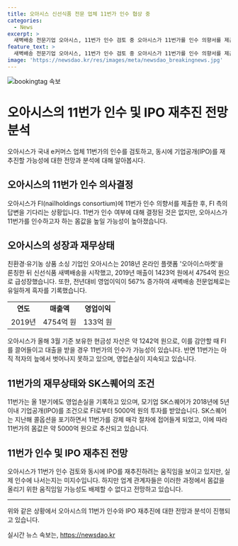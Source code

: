 ```yaml
---
title: 오아시스 신선식품 전문 업체 11번가 인수 협상 중
categories:
  - News
excerpt: >
  새벽배송 전문기업 오아시스, 11번가 인수 검토 중 오아시스가 11번가를 인수 의향서를 제출했으며, FI의 답변을 기다리는 중이다. 오아시스는 새벽배송으로 급성장하며 영업이익 흑자를 기록했고, 11번가의 몸값은 약 5000억 원으로 추산된다. 한편 11번가는 아직 적자의 늪에서 벗어나지 못하고 있으며, SK스퀘어는 11번가 강제 매각 절차에 접어들었다. 이로 인해 오아시스의 11번가 인수와 IPO 재추진은 업계에 큰 관심을 끌고 있다.
feature_text: >
  새벽배송 전문기업 오아시스, 11번가 인수 검토 중 오아시스가 11번가를 인수 의향서를 제출했으며, FI의 답변을 기다리는 중이다. 오아시스는 새벽배송으로 급성장하며 영업이익 흑자를 기록했고, 11번가의 몸값은 약 5000억 원으로 추산된다. 한편 11번가는 아직 적자의 늪에서 벗어나지 못하고 있으며, SK스퀘어는 11번가 강제 매각 절차에 접어들었다. 이로 인해 오아시스의 11번가 인수와 IPO 재추진은 업계에 큰 관심을 끌고 있다.
image: 'https://newsdao.kr/res/images/meta/newsdao_breakingnews.jpg'
---
```


<p><img src="https://newsdao.kr/res/images/meta/newsdao_breakingnews.jpg" alt="bookingtag 속보" /></p>

<h1>오아시스의 11번가 인수 및 IPO 재추진 전망 분석</h1>

<p data-ke-size="size16">오아시스가 국내 e커머스 업체 11번가의 인수를 검토하고, 동시에 기업공개(IPO)를 재추진할 가능성에 대한 전망과 분석에 대해 알아봅시다.</p>

<h2 data-ke-size="size26">오아시스의 11번가 인수 의사결정</h2>

<p data-ke-size="size16">오아시스가 FI(naïlholdings consortium)에 11번가 인수 의향서를 제출한 후, FI 측의 답변을 기다리는 상황입니다. 11번가 인수 여부에 대해 결정된 것은 없지만, 오아시스가 11번가를 인수하고자 하는 몸값을 높일 가능성이 높아졌습니다.</p>

<h2 data-ke-size="size26">오아시스의 성장과 재무상태</h2>

<p data-ke-size="size16">친환경·유기농 상품 소싱 기업인 오아시스는 2018년 온라인 플랫폼 '오아이스마켓'을 론칭한 뒤 신선식품 새벽배송을 시작했고, 2019년 매출이 1423억 원에서 4754억 원으로 급성장했습니다. 또한, 전년대비 영업이익이 567% 증가하여 새벽배송 전문업체로는 유일하게 흑자를 기록했습니다.</p>

<table>
    <tr>
        <td style="text-align: center; height: 17px;"><b>연도</b></td>
        <td style="text-align: center; height: 17px;"><b>매출액</b></td>
        <td style="text-align: center; height: 17px;"><b>영업이익</b></td>
    </tr>
    <tr>
        <td style="text-align: center; height: 17px;">2019년</td>
        <td style="text-align: center; height: 17px;">4754억 원</td>
        <td style="text-align: center; height: 17px;">133억 원</td>
    </tr>
</table>

<p data-ke-size="size16">오아시스가 올해 3월 기준 보유한 현금성 자산은 약 1242억 원으로, 이를 감안할 때 FI를 끌어들이고 대출을 받을 경우 11번가의 인수가 가능성이 있습니다. 반면 11번가는 아직 적자의 늪에서 벗어나지 못하고 있으며, 영업손실이 지속되고 있습니다.</p>

<h2 data-ke-size="size26">11번가의 재무상태와 SK스퀘어의 조건</h2>

<p data-ke-size="size16">11번가는 올 1분기에도 영업손실을 기록하고 있으며, 모기업 SK스퀘어가 2018년에 5년 이내 기업공개(IPO)를 조건으로 FI로부터 5000억 원의 투자를 받았습니다. SK스퀘어는 지난해 콜옵션을 포기하면서 11번가를 강제 매각 절차에 접어들게 되었고, 이에 따라 11번가의 몸값은 약 5000억 원으로 추산되고 있습니다.</p>

<h2 data-ke-size="size26">11번가 인수 및 IPO 재추진 전망</h2>

<p data-ke-size="size16">오아시스가 11번가 인수 검토와 동시에 IPO를 재추진하려는 움직임을 보이고 있지만, 실제 인수에 나서는지는 미지수입니다. 하지만 업계 관계자들은 이러한 과정에서 몸값을 올리기 위한 움직임일 가능성도 배제할 수 없다고 전망하고 있습니다.</p>

<hr>

<p data-ke-size="size16">위와 같은 상황에서 오아시스의 11번가 인수와 IPO 재추진에 대한 전망과 분석이 진행되고 있습니다.</p>
실시간 뉴스 속보는, <a href="https://newsdao.kr" rel="dofollow">https://newsdao.kr</a>



